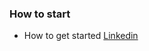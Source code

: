 ### How to start 
- How to get started [Linkedin](https://www.linkedin.com/feed/update/urn:li:activity:7041479167359553536/)